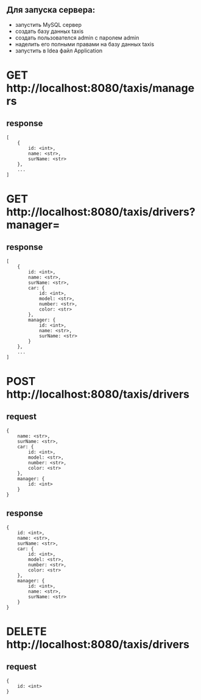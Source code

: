 ## Для запуска сервера:
* запустить MySQL сервер
* создать базу данных taxis
* создать пользователся admin с паролем admin
* наделить его полными правами на базу данных taxis
* запустить в Idea файл Application

# GET http://localhost:8080/taxis/managers
## response
```
[
    {
        id: <int>,
        name: <str>,
        surName: <str>
    },
    ...
]

```
# GET http://localhost:8080/taxis/drivers?manager=
## response
```
[
    {
        id: <int>,
        name: <str>,
        surName: <str>,
        car: {
            id: <int>,
            model: <str>,
            number: <str>,
            color: <str>
        },
        manager: {
            id: <int>,
            name: <str>,
            surName: <str>
        }
    },
    ...
]

```

# POST http://localhost:8080/taxis/drivers
## request
```
{
    name: <str>,
    surName: <str>,
    car: {
        id: <int>,
        model: <str>,
        number: <str>,
        color: <str>
    },
    manager: {
        id: <int>
    }
}

```
## response
```
{
    id: <int>,
    name: <str>,
    surName: <str>,
    car: {
        id: <int>,
        model: <str>,
        number: <str>,
        color: <str>
    },
    manager: {
        id: <int>,
        name: <str>,
        surName: <str>
    }
}

```

# DELETE http://localhost:8080/taxis/drivers
## request
```
{
    id: <int>
}

```
